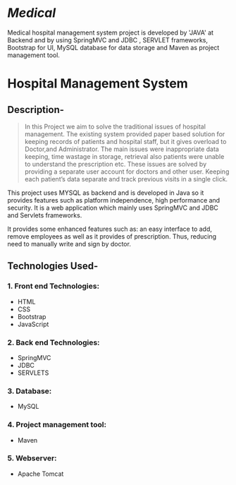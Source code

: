 # _Medical_
Medical hospital management system project is developed by 'JAVA' at Backend and by using SpringMVC and JDBC , SERVLET frameworks, Bootstrap for UI, MySQL database for data storage and Maven as project management tool.
# Hospital Management System
## Description-
  > In this Project we aim to solve the traditional issues of hospital management. The existing system provided paper based solution for keeping records of patients and hospital staff, but it gives overload to Doctor,and Administrator.  The main issues were inappropriate data keeping, time wastage in storage, retrieval also patients were unable to understand the prescription etc. These issues are solved by providing a separate user account for doctors and other user. Keeping each patient’s data separate and track previous visits in a single click. 
   
   This project uses MYSQL as backend and is developed in Java so it provides features such as platform independence, high performance and security. It is a web application which mainly uses SpringMVC and JDBC and Servlets frameworks. 
   
   It provides some enhanced features such as: an easy interface to add, remove employees as well as it provides  of prescription. Thus, reducing need to manually write  and  sign  by doctor.  <br>

   ## Technologies Used-



### 1. Front end Technologies:
  - HTML
  - CSS
  - Bootstrap
  - JavaScript
  
### 2. Back end Technologies:
  - SpringMVC 
  - JDBC
  - SERVLETS
  
### 3. Database:
  - MySQL
  
### 4. Project management tool:
  - Maven
  
### 5. Webserver:
  - Apache Tomcat
